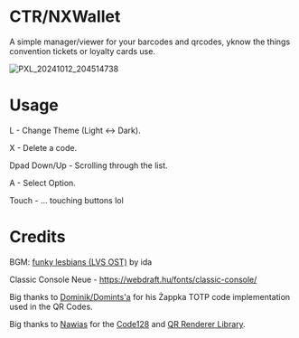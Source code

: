 # CTR/NXWallet
A simple manager/viewer for your barcodes and qrcodes, yknow the things convention tickets or loyalty cards use.

![PXL_20241012_204514738](https://github.com/user-attachments/assets/eb80caf0-3bfd-4bca-8290-c6503b688440)

# Usage
L - Change Theme (Light <-> Dark).

X - Delete a code.

Dpad Down/Up - Scrolling through the list.

A - Select Option.

Touch -  ... touching buttons lol


# Credits
BGM: [funky lesbians (LVS OST)](https://modarchive.org/index.php?request=view_by_moduleid&query=190881) by ida

Classic Console Neue - https://webdraft.hu/fonts/classic-console/

Big thanks to [Dominik/Domints'a](https://github.com/domints) for his Żappka TOTP code implementation used in the QR Codes.


Big thanks to [Nawias](https://github.com/Nawias) for the [Code128](https://github.com/Nawias/bar128-love) and [QR Renderer Library](https://github.com/Nawias/love-qrcode). 
